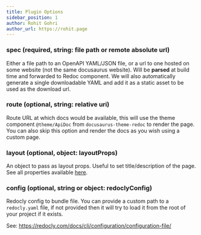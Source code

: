 ```yaml
---
title: Plugin Options
sidebar_position: 1
author: Rohit Gohri
author_url: https://rohit.page
---
```



### spec (required, string: file path or remote absolute url)

Either a file path to an OpenAPI YAML/JSON file, or a url to one hosted on some website (not the same docusaurus website). Will be **parsed** at build time and forwarded to Redoc component. We will also automatically generate a single downloadable YAML and add it as a static asset to be used as the download url.

### route (optional, string: relative uri)

Route URL at which docs would be available, this will use the theme component `@theme/ApiDoc` from `docusaurus-theme-redoc` to render the page. You can also skip this option and render the docs as you wish using a custom page.

### layout (optional, object: layoutProps)

An object to pass as layout props. Useful to set title/description of the page. See all properties available [here](https://github.com/rohit-gohri/redocusaurus/blob/main/packages/docusaurus-plugin-redoc/src/options.ts#L3).

### config (optional, string or object: redoclyConfig)

Redocly config to bundle file. You can provide a custom path to a `redocly.yaml` file, if not provided then it will try to load it from the root of your project if it exists.

See: <https://redocly.com/docs/cli/configuration/configuration-file/>
